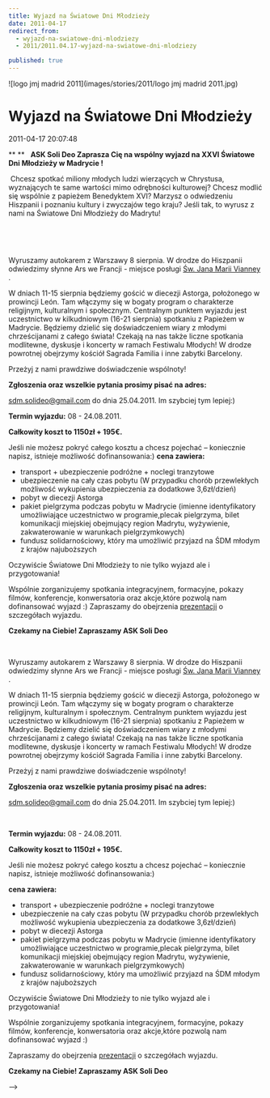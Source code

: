 ```yaml
---
title: Wyjazd na Światowe Dni Młodzieży
date: 2011-04-17
redirect_from: 
  - wyjazd-na-swiatowe-dni-mlodziezy
  - 2011/2011.04.17-wyjazd-na-swiatowe-dni-mlodziezy

published: true
---
```



![logo jmj madrid 2011](images/stories/2011/logo jmj madrid 2011.jpg)

# Wyjazd na Światowe Dni Młodzieży

<time>2011-04-17 20:07:48</time>



**
**
 
**ASK Soli Deo Zaprasza Cię na wspólny wyjazd na XXVI Światowe Dni Młodzieży w Madrycie !**


 Chcesz spotkać miliony młodych ludzi wierzących w Chrystusa, wyznających te same wartości mimo odrębności kulturowej? Chcesz modlić się wspólnie z papieżem Benedyktem XVI? Marzysz o odwiedzeniu Hiszpanii i poznaniu kultury i zwyczajów tego kraju? Jeśli tak, to wyrusz z nami na Światowe Dni Młodzieży do Madrytu!


 

<!--{{intro-break}}-->
 

Wyruszamy autokarem z Warszawy 8 sierpnia. W drodze do Hiszpanii odwiedzimy słynne Ars we Francji - miejsce posługi [Św. Jana Marii Vianney](http://pl.wikipedia.org/wiki/Jan_Maria_Vianney) .



W dniach 11-15 sierpnia będziemy gościć w diecezji Astorga, położonego w prowincji León. Tam włączymy się w bogaty program o charakterze religijnym, kulturalnym i społecznym. Centralnym punktem wyjazdu jest uczestnictwo w kilkudniowym (16-21 sierpnia) spotkaniu z Papieżem w Madrycie. Będziemy dzielić się doświadczeniem wiary z młodymi chrześcijanami z całego świata! Czekają na nas także liczne spotkania modlitewne, dyskusje i koncerty w ramach Festiwalu Młodych! W drodze powrotnej obejrzymy kościół Sagrada Familia i inne zabytki Barcelony.


Przeżyj z nami prawdziwe doświadczenie wspólnoty!


**Zgłoszenia oraz wszelkie pytania prosimy pisać na adres:**

sdm.solideo@gmail.com do dnia 25.04.2011. Im szybciej tym lepiej:)
 


**Termin wyjazdu:** 08 - 24.08.2011.

**Całkowity koszt to 1150zł + 195€.**

Jeśli nie możesz pokryć całego kosztu a chcesz pojechać – koniecznie napisz, istnieje możliwość dofinansowania:)
**cena zawiera:**
<ul>
<li>transport + ubezpieczenie podróżne + noclegi tranzytowe</li>
<li>ubezpieczenie na cały czas pobytu (W przypadku chorób przewlekłych możliwość wykupienia ubezpieczenia za dodatkowe 3,6zł/dzień)</li>
<li>pobyt w diecezji Astorga </li>
<li>pakiet pielgrzyma podczas pobytu w Madrycie (imienne identyfikatory umożliwiające uczestnictwo w programie,plecak pielgrzyma, bilet komunikacji miejskiej obejmujący region Madrytu, wyżywienie, zakwaterowanie w warunkach pielgrzymkowych) </li>
<li>fundusz solidarnościowy, który ma umożliwić przyjazd na ŚDM młodym z krajów najuboższych</li>
</ul>

Oczywiście Światowe Dni Młodzieży to nie tylko wyjazd ale i przygotowania!

Wspólnie zorganizujemy spotkania integracyjnem, formacyjne, pokazy filmów, konferencje, konwersatoria oraz akcje,które pozwolą nam dofinansować wyjazd :)
Zapraszamy do obejrzenia [prezentacji](http://pliki.solideo.pl/prezentacje/swiatowe_dni_mlodziezy.ppt) o szczegółach wyjazdu.



**Czekamy na Ciebie! Zapraszamy ASK Soli Deo**


<!--CONTENT FROM OLD SERVER (jos before 2013): 



**
**


 


**ASK Soli Deo Zaprasza Cię na wspólny wyjazd na XXVI Światowe Dni Młodzieży w Madrycie !**








 Chcesz spotkać miliony młodych ludzi wierzących w Chrystusa, wyznających te same wartości mimo odrębności kulturowej? Chcesz modlić się wspólnie z papieżem Benedyktem XVI? Marzysz o odwiedzeniu Hiszpanii i poznaniu kultury i zwyczajów tego kraju? Jeśli tak, to wyrusz z nami na Światowe Dni Młodzieży do Madrytu!






 


<!--{{intro-break}}-->



 



Wyruszamy autokarem z Warszawy 8 sierpnia. W drodze do Hiszpanii odwiedzimy słynne Ars we Francji - miejsce posługi [Św. Jana Marii Vianney](http://pl.wikipedia.org/wiki/Jan_Maria_Vianney) .







W dniach 11-15 sierpnia będziemy gościć w diecezji Astorga, położonego w prowincji León. Tam włączymy się w bogaty program o charakterze religijnym, kulturalnym i społecznym. Centralnym punktem wyjazdu jest uczestnictwo w kilkudniowym (16-21 sierpnia) spotkaniu z Papieżem w Madrycie. Będziemy dzielić się doświadczeniem wiary z młodymi chrześcijanami z całego świata! Czekają na nas także liczne spotkania modlitewne, dyskusje i koncerty w ramach Festiwalu Młodych! W drodze powrotnej obejrzymy kościół Sagrada Familia i inne zabytki Barcelony.






Przeżyj z nami prawdziwe doświadczenie wspólnoty!




**Zgłoszenia oraz wszelkie pytania prosimy pisać na adres:**





sdm.solideo@gmail.com do dnia 25.04.2011. Im szybciej tym lepiej:)


 




**Termin wyjazdu:** 08 - 24.08.2011.



**Całkowity koszt to 1150zł + 195€.**





Jeśli nie możesz pokryć całego kosztu a chcesz pojechać – koniecznie napisz, istnieje możliwość dofinansowania:)


**cena zawiera:**


<ul>
<li>transport + ubezpieczenie podróżne + noclegi tranzytowe</li>
<li>ubezpieczenie na cały czas pobytu (W przypadku chorób przewlekłych możliwość wykupienia ubezpieczenia za dodatkowe 3,6zł/dzień)</li>
<li>pobyt w diecezji Astorga </li>
<li>pakiet pielgrzyma podczas pobytu w Madrycie (imienne identyfikatory umożliwiające uczestnictwo w programie,plecak pielgrzyma, bilet komunikacji miejskiej obejmujący region Madrytu, wyżywienie, zakwaterowanie w warunkach pielgrzymkowych) </li>
<li>fundusz solidarnościowy, który ma umożliwić przyjazd na ŚDM młodym z krajów najuboższych</li>
</ul>



Oczywiście Światowe Dni Młodzieży to nie tylko wyjazd ale i przygotowania!



Wspólnie zorganizujemy spotkania integracyjnem, formacyjne, pokazy filmów, konferencje, konwersatoria oraz akcje,które pozwolą nam dofinansować wyjazd :)


Zapraszamy do obejrzenia [prezentacji](http://pliki.solideo.pl/prezentacje/swiatowe_dni_mlodziezy.ppt) o szczegółach wyjazdu.







**Czekamy na Ciebie! Zapraszamy ASK Soli Deo**

-->

<!--{{json:{"created_date":"2011-04-17 20:07:48","publish_down":"0000-00-00 00:00:00","id":"128"}}}-->